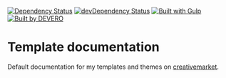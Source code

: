 <!-- [![Build Status](https://circleci.com/gh/alexdevero/templates-documentation.svg?style=shield&circle-token=:circle-token)](https://circleci.com/gh/alexdevero/templates-documentation/) -->
[![Dependency Status](https://david-dm.org/alexdevero/templates-documentation.svg?style=flat)](https://david-dm.org/alexdevero/templates-documentation)
[![devDependency Status](https://david-dm.org/alexdevero/templates-documentation/dev-status.svg?style=flat)](https://david-dm.org/alexdevero/templates-documentation?type=dev)
[![Built with Gulp](https://img.shields.io/badge/build%20with-gulp-orange.svg)](http://gulpjs.com/)
[![Built by DEVERO](https://img.shields.io/badge/built%20by-DEVERO-brightgreen.svg?colorB=d30320)](https://alexdevero.com)

# Template documentation
Default documentation for my templates and themes on [creativemarket](https://creativemarket.com/alexdevero).
